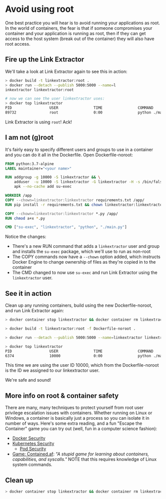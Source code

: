 # Avoid using root

One best practice you will hear is to avoid running your applications as root. In the world of containers, the fear is that if someone compromises your container and your application is running as root, then if they can get access to the host system (break out of the container) they will also have root access.

## Fire up the Link Extractor

We'll take a look at Link Extractor again to see this in action:

```bash
> docker build -t linkextractor:root .
> docker run --detach --publish 5000:5000 --name=l
inkextractor linkextractor:root

# now we can see the user linkextractor uses:
> docker top linkextractor
PID                 USER                TIME                COMMAND
89732               root                0:00                python ./main.py
```

Link Extractor is using `root`! Ack!

## I am not (g)root

It's fairly easy to specify different users and groups to use in a container and you can do it all in the Dockerfile. Open Dockerfile-noroot:

```Dockerfile
FROM python:3.7-alpine
LABEL maintainer="<your name>"

RUN addgroup -g 10000 -S linkextractor && \
    adduser  -u 10000 -S linkextractor -G linkextractor -H -s /bin/false && \
    apk --no-cache add su-exec

WORKDIR /app
COPY --chown=linkextractor:linkextractor requirements.txt /app/ 
RUN pip install -r requirements.txt && chown linkextractor:linkextractor /app

COPY --chown=linkextractor:linkextractor *.py /app/
RUN chmod a+x *.py

CMD ["su-exec", "linkextractor", "python", "./main.py"]
```

Notice the changes:
* There's a new RUN command that adds a `linkextractor` user and group and installs the `su-exec` package, which we'll use to run as non-root
* The COPY commands now have a `--chown` option added, which instructs Docker Engine to change ownership of files as they're copied in to the container
* The CMD changed to now use `su-exec` and run Link Extractor using the `linkextractor` user.

## See it in action

Clean up any running containers, build using the new Dockerfile-noroot, and run Link Extractor again:

```bash
> docker container stop linkextractor && docker container rm linkextractor

> docker build -t linkextractor:root -f Dockerfile-noroot .

> docker run --detach --publish 5000:5000 --name=linkextractor linkextractor:root

> docker top linkextractor
PID                 USER                TIME                COMMAND
6374                10000               0:00                python ./main.py
```

This time we are using the user ID 10000, which from the Dockerfile-noroot is the ID we assigned to our linkextractor user.

We're safe and sound!

## More info on root & container safety

There are many, many techniques to protect yourself from root user privilege escalation issues with containers. Whether running on Linux or Windows, a container is basically just a process so you can isolate it in number of ways. Here's some extra reading, and a fun "Escape the Container" game you can try out (well, fun in a computer science fashion):
* [Docker Security](https://docs.docker.com/engine/security/security/)
* [Kubernetes Security](https://kubernetes.io/docs/concepts/security/overview/)
  * [Pod Security](https://kubernetes.io/docs/tasks/administer-cluster/securing-a-cluster/#controlling-what-privileges-containers-run-with)
* [Game: Contained.af](https://contained.af/): _"A stupid game for learning about containers, capabilities, and syscalls."_ NOTE that this requires knowledge of Linux system commands.

## Clean up

```bash
> docker container stop linkextractor && docker container rm linkextractor
```